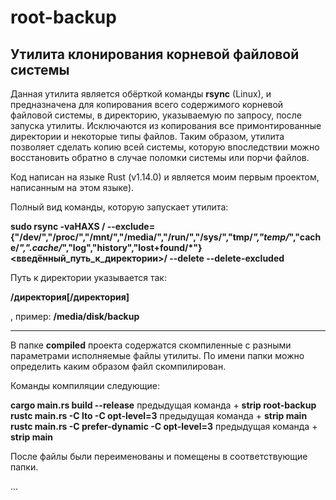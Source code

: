 # root-backup
## Утилита клонирования корневой файловой системы

Данная утилита является обёрткой команды **rsync** (Linux), и предназначена для копирования всего содержимого корневой файловой системы, в директорию, указываемую по запросу, после запуска утилиты. Исключаются из копирования все примонтированные директории и некоторые типы файлов. Таким образом, утилита позволяет сделать копию всей системы, которую впоследствии можно восстановить обратно в случае поломки системы или порчи файлов.

Код написан на языке Rust (v1.14.0) и является моим первым проектом, написанным на этом языке).

Полный вид команды, которую запускает утилита:

**sudo rsync -vaHAXS / --exclude={"/dev/","/proc/","/mnt/","/media/","/run/","/sys/","tmp/*","temp/*","cache/*",".cache/*","log","history","lost+found/*"} <введённый_путь_к_директории>/ --delete --delete-excluded**

Путь к директории указывается так:

**/директория[/директория]**

, пример: **/media/disk/backup**

-------

В папке **compiled** проекта содержатся скомпиленные с разными параметрами исполняемые файлы утилиты.
По имени папки можно определить каким образом файл скомпилирован.

Команды компиляции следующие:

**cargo main.rs build --release**
предыдущая команда + **strip root-backup**
**rustc main.rs -C lto -C opt-level=3**
предыдущая команда + **strip main**
**rustc main.rs -C prefer-dynamic -C opt-level=3**
предыдущая команда + **strip main**

После файлы были переименованы и помещены в соответствующие папки.

...
